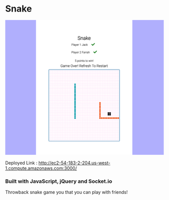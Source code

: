 # Snake

![alt text](./main.png)

Deployed Link : http://ec2-54-183-2-204.us-west-1.compute.amazonaws.com:3000/

### Built with JavaScript, jQuery and Socket.io

Throwback snake game you that you can play with friends!
